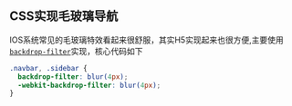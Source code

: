 ## CSS实现毛玻璃导航

IOS系统常见的毛玻璃特效看起来很舒服，其实H5实现起来也很方便,主要使用[`backdrop-filter`](https://developer.mozilla.org/zh-CN/docs/Web/CSS/backdrop-filter)实现，核心代码如下

```css
.navbar, .sidebar {
  backdrop-filter: blur(4px);
  -webkit-backdrop-filter: blur(4px);
}
```
